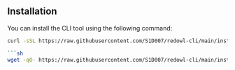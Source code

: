 ## Installation

You can install the CLI tool using the following command:

```sh
curl -sSL https://raw.githubusercontent.com/S1D007/redowl-cli/main/install.sh | bash

```sh
wget -qO- https://raw.githubusercontent.com/S1D007/redowl-cli/main/install.sh | bash